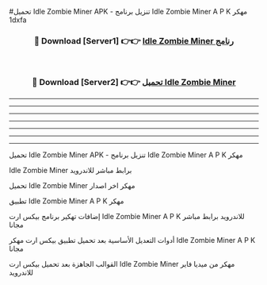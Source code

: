 #تحميل Idle Zombie Miner  APK - تنزيل برنامج Idle Zombie Miner  A P K مهكر 1dxfa 



<div align="center">
<h3>🔴 Download [Server1] 👉👉 <a href="https://apkdownload10.web.app/?title=Idle Zombie Miner ">Idle Zombie Miner  رنامج</a></h3><br>

<h3>🔴 Download [Server2] 👉👉 <a href="https://apkdownload10.web.app/?title=Idle Zombie Miner ">تحميل Idle Zombie Miner  </a></h3>
</div>


----------------------------------------------------------

----------------------------------------------------------

----------------------------------------------------------

----------------------------------------------------------

----------------------------------------------------------

----------------------------------------------------------

----------------------------------------------------------

تحميل Idle Zombie Miner  APK - تنزيل برنامج Idle Zombie Miner  A P K مهكر

Idle Zombie Miner  برابط مباشر للاندرويد

تحميل Idle Zombie Miner  مهكر اخر اصدار

تطبيق Idle Zombie Miner  A P K مهكر

إضافات تهكير برنامج بيكس ارت Idle Zombie Miner  A P K للاندرويد برابط مباشر مجانا

أدوات التعديل الأساسية بعد تحميل تطبيق بيكس ارت مهكر Idle Zombie Miner  A P K مجانا

القوالب الجاهزة بعد تحميل بيكس ارت Idle Zombie Miner  مهكر من ميديا فاير للاندرويد


